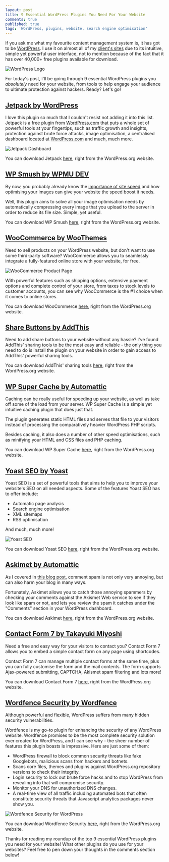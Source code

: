 ```yaml
---
layout: post
title: 9 Essential WordPress Plugins You Need For Your Website
comments: true
published: true
tags: 'WordPress, plugins, website, search engine optimisation'
---
```

If you ask me what my favourite content management system is, it has got to be [WordPress](http://wordpress.org). I use it on almost all of my [client's sites](/portfolio) due to its intuitive, simple yet powerful user interface, not to mention because of the fact that it has over 40,000+ free plugins available for download.

![WordPress Logo](https://c7.staticflickr.com/8/7439/27435387966_d0d5ea89cd.jpg)

For today's post, I'll be going through 9 essential WordPress plugins you _absolutely_ need for your website, from tools to help engage your audience to ultimate protection against hackers. Ready? Let's go!
<!--excerpt-->

## [Jetpack by WordPress](https://wordpress.org/plugins/jetpack/)

I love this plugin so much that I couldn't resist not adding it into this list. Jetpack is a free plugin from [WordPress.com](http://wordpress.com) that puts a whole set of powerful tools at your fingertips, such as traffic growth and insights, protection against brute force attacks, image optimisation, a centralised dashboard located at [WordPress.com](http://wordpress.com) and much, much more.

![Jetpack Dashboard](https://c7.staticflickr.com/8/7352/26799747774_598bfe27f6_c.jpg)

You can download Jetpack [here](https://wordpress.org/plugins/jetpack/), right from the WordPress.org website.

## [WP Smush by WPMU DEV](https://wordpress.org/plugins/wp-smushit/)

By now, you probably already know the [importance of site speed](https://blog.kissmetrics.com/speed-is-a-killer/) and how optimising your images can give your website the speed boost it needs.

Well, this plugin aims to solve all your image optimisation needs by automatically compressing every image that you upload to the server in order to reduce its file size. Simple, yet useful.

You can download WP Smush [here](https://wordpress.org/plugins/wp-smushit/), right from the WordPress.org website.

## [WooCommerce by WooThemes](https://wordpress.org/plugins/woocommerce/)

Need to sell products on your WordPress website, but don't want to use some third-party software? WooCommerce allows you to seamlessly integrate a fully-featured online store with your website, for free.

![WooCommerce Product Page](https://c7.staticflickr.com/8/7330/27374358126_09d7cbf13a_z.jpg)

With powerful features such as shipping options, extensive payment options and complete control of your store, from taxes to stock levels to customer accounts, you can see why WooCommerce is the #1 choice when it comes to online stores.

You can download WooCommerce [here](https://wordpress.org/plugins/woocommerce/), right from the WordPress.org website.

## [Share Buttons by AddThis](https://wordpress.org/plugins/addthis/)

Need to add share buttons to your website without any hassle? I've found AddThis' sharing tools to be the most easy and reliable - the only thing you need to do is install the plugin on your website in order to gain access to AddThis' powerful sharing tools.

You can download AddThis' sharing tools [here](https://wordpress.org/plugins/addthis), right from the WordPress.org website.

## [WP Super Cache by Automattic](https://wordpress.org/plugins/wp-super-cache/)

Caching can be really useful for speeding up your website, as well as take off some of the load from your server. WP Super Cache is a simple yet intuitive caching plugin that does just that. 

The plugin generates static HTML files and serves that file to your visitors instead of processing the comparatively heavier WordPress PHP scripts.

Besides caching, it also does a number of other speed optimisations, such as minifying your HTML and CSS files and PHP caching.

You can download WP Super Cache [here](https://wordpress.org/plugins/wordpress-seo), right from the WordPress.org website.

## [Yoast SEO by Yoast](https://wordpress.org/plugins/wp-super-cache/)

Yoast SEO is a set of powerful tools that aims to help you to improve your website's SEO on all needed aspects. Some of the features Yoast SEO has to offer include:

* Automatic page analysis
* Search engine optimisation
* XML sitemaps
* RSS optimisation

And much, much more!

![Yoast SEO](https://c3.staticflickr.com/8/7005/26801799914_7682b137f7_c.jpg)

You can download Yoast SEO [here](https://wordpress.org/plugins/wordpress-seo), right from the WordPress.org website.

## [Askimet by Automattic](https://wordpress.org/plugins/akismet/)

As I covered in [this blog post](http://brunotandev.github.io/2016/05/30/stop-comment-spam/), comment spam is not only very annoying, but can also harm your blog in many ways. 

Fortunately, Askimet allows you to catch those annoying spammers by checking your comments against the Akismet Web service to see if they look like spam or not, and lets you review the spam it catches under the "Comments" section in your WordPress dashboard.

You can download Askimet [here](https://wordpress.org/plugins/akismet/), right from the WordPress.org website.

## [Contact Form 7 by Takayuki Miyoshi](https://wordpress.org/plugins/contact-form-7/)

Need a free and easy way for your visitors to contact you? Contact Form 7 allows you to embed a simple contact form on any page using shortcodes.

Contact Form 7 can manage multiple contact forms at the same time, plus you can fully customise the form and the mail contents. The form supports Ajax-powered submitting, CAPTCHA, Akismet spam filtering and lots more!

You can download Contact Form 7 [here](https://wordpress.org/plugins/contact-form-7), right from the WordPress.org website.

## [Wordfence Security by Wordfence](https://wordpress.org/plugins/wordfence/)

Although powerful and flexible, WordPress suffers from many hidden security vulnerabilities. 

Wordfence is my go-to plugin for enhancing the security of any WordPress website. Wordfence promises to be the most complete security solution ever created for WordPress, and I can see why - the sheer number of features this plugin boasts is impressive. Here are just some of them:

* WordPress firewall to block common security threats like fake Googlebots, malicious scans from hackers and botnets.
* Scans core files, themes and plugins against WordPress.org repository versions to check their integrity. 
* Login security to lock out brute force hacks and to stop WordPress from revealing info that will compromise security.
* Monitor your DNS for unauthorized DNS changes.
* A real-time view of all traffic including automated bots that often constitute security threats that Javascript analytics packages never show you.

![Wordfence Security for WordPress](https://c4.staticflickr.com/8/7545/27397680571_8c9e0576dc_c.jpg)

You can download Wordfence Security [here](https://wordpress.org/plugins/wordfence/), right from the WordPress.org website.

Thanks for reading my roundup of the top 9 essential WordPress plugins you need for your website! What other plugins do you use for your websites? Feel free to pen down your thoughts in the comments section below!
